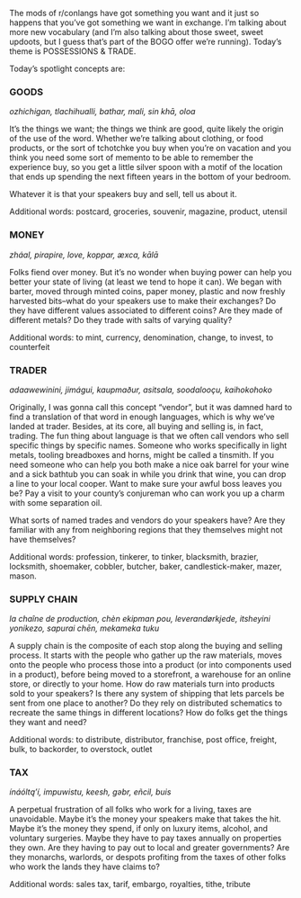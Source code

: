 The mods of r/conlangs have got something you want and it just so happens that you’ve got something we want in exchange. I’m talking about more new vocabulary (and I’m also talking about those sweet, sweet updoots, but I guess that’s part of the BOGO offer we’re running). Today’s theme is POSSESSIONS & TRADE.

Today’s spotlight concepts are:

### GOODS

_ozhichigan, tlachihualli, bathar, mali, sin khā, oloa_

It’s the things we want; the things we think are good, quite likely the origin of the use of the word. Whether we’re talking about clothing, or food products, or the sort of tchotchke you buy when you’re on vacation and you think you need some sort of memento to be able to remember the experience buy, so you get a little silver spoon with a motif of the location that ends up spending the next fifteen years in the bottom of your bedroom.

Whatever it is that your speakers buy and sell, tell us about it.

Additional words: postcard, groceries, souvenir, magazine, product, utensil

### MONEY

_zháal, pirapire, love, koppar, æxca, kālā_

Folks fiend over money. But it’s no wonder when buying power can help you better your state of living (at least we tend to hope it can). We began with barter, moved through minted coins, paper money, plastic and now freshly harvested bits–what do your speakers use to make their exchanges? Do they have different values associated to different coins? Are they made of different metals? Do they trade with salts of varying quality?

Additional words: to mint, currency, denomination, change, to invest, to counterfeit

### TRADER

_adaawewinini, jimágui, kaupmaður, asitsala, soodalooçu, kaihokohoko_

Originally, I was gonna call this concept “vendor”, but it was damned hard to find a translation of that word in enough languages, which is why we’ve landed at trader. Besides, at its core, all buying and selling is, in fact, trading. The fun thing about language is that we often call vendors who sell specific things by specific names. Someone who works specifically in light metals, tooling breadboxes and horns, might be called a tinsmith. If you need someone who can help you both make a nice oak barrel for your wine and a sick bathtub you can soak in while you drink that wine, you can drop a line to your local cooper. Want to make sure your awful boss leaves you be? Pay a visit to your county’s conjureman who can work you up a charm with some separation oil.

What sorts of named trades and vendors do your speakers have? Are they familiar with any from neighboring regions that they themselves might not have themselves?

Additional words: profession, tinkerer, to tinker, blacksmith, brazier, locksmith, shoemaker, cobbler, butcher, baker, candlestick-maker, mazer, mason.

### SUPPLY CHAIN

_la chaîne de production, chèn ekipman pou, leverandørkjede, itsheyini yonikezo, sapurai chēn, mekameka tuku_

A supply chain is the composite of each stop along the buying and selling process. It starts with the people who gather up the raw materials, moves onto the people who process those into a product (or into components used in a product), before being moved to a storefront, a warehouse for an online store, or directly to your home. How do raw materials turn into products sold to your speakers? Is there any system of shipping that lets parcels be sent from one place to another? Do they rely on distributed schematics to recreate the same things in different locations? How do folks get the things they want and need?

Additional words: to distribute, distributor, franchise, post office, freight, bulk, to backorder, to overstock, outlet

### TAX

_ínáóltąʼí, impuwistu, keesh, gəbr, eñcil, buis_

A perpetual frustration of all folks who work for a living, taxes are unavoidable. Maybe it’s the money your speakers make that takes the hit. Maybe it’s the money they spend, if only on luxury items, alcohol, and voluntary surgeries. Maybe they have to pay taxes annually on properties they own. Are they having to pay out to local and greater governments? Are they monarchs, warlords, or despots profiting from the taxes of other folks who work the lands they have claims to?

Additional words: sales tax, tarif, embargo, royalties, tithe, tribute
